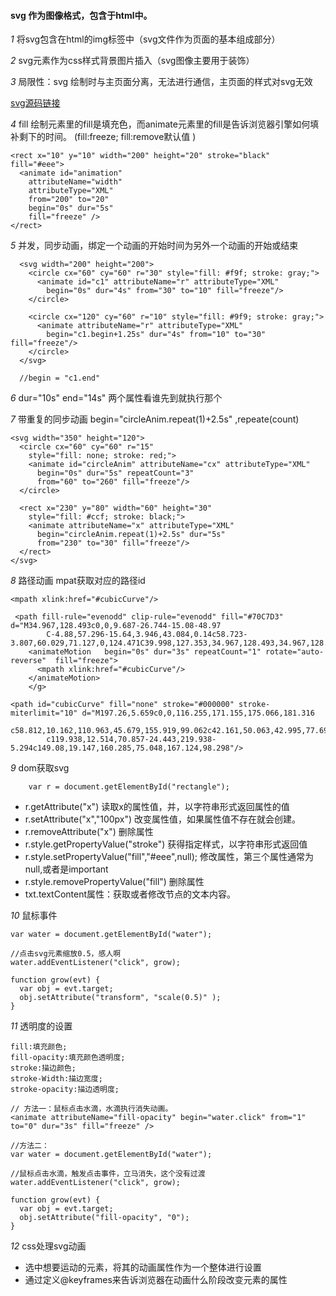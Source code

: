 #### svg 作为图像格式，包含于html中。

*1* 将svg包含在html的img标签中（svg文件作为页面的基本组成部分）

*2* svg元素作为css样式背景图片插入（svg图像主要用于装饰）

*3* 局限性：svg 绘制时与主页面分离，无法进行通信，主页面的样式对svg无效


[svg源码链接](https://oreillymedia.github.io/svg-essentials-examples/)

*4* fill 绘制元素里的fill是填充色，而animate元素里的fill是告诉浏览器引擎如何填补剩下的时间。 (fill:freeze; fill:remove默认值 )

    <rect x="10" y="10" width="200" height="20" stroke="black" fill="#eee">
      <animate id="animation"
        attributeName="width"
        attributeType="XML"
        from="200" to="20"
        begin="0s" dur="5s"
        fill="freeze" />
    </rect>

*5* 并发，同步动画，绑定一个动画的开始时间为另外一个动画的开始或结束

      <svg width="200" height="200">
        <circle cx="60" cy="60" r="30" style="fill: #f9f; stroke: gray;">
          <animate id="c1" attributeName="r" attributeType="XML"
            begin="0s" dur="4s" from="30" to="10" fill="freeze"/>
        </circle>

        <circle cx="120" cy="60" r="10" style="fill: #9f9; stroke: gray;">
          <animate attributeName="r" attributeType="XML"
            begin="c1.begin+1.25s" dur="4s" from="10" to="30" fill="freeze"/>
        </circle>
      </svg>

      //begin = "c1.end"


*6* dur="10s" end="14s" 两个属性看谁先到就执行那个

*7* 带重复的同步动画 begin="circleAnim.repeat(1)+2.5s"  ,repeate(count)

    <svg width="350" height="120">
      <circle cx="60" cy="60" r="15"
        style="fill: none; stroke: red;">
        <animate id="circleAnim" attributeName="cx" attributeType="XML"
          begin="0s" dur="5s" repeatCount="3"
          from="60" to="260" fill="freeze"/>
      </circle>

      <rect x="230" y="80" width="60" height="30"
        style="fill: #ccf; stroke: black;">
        <animate attributeName="x" attributeType="XML"
          begin="circleAnim.repeat(1)+2.5s" dur="5s"
          from="230" to="30" fill="freeze"/>
      </rect>
    </svg>


*8* 路径动画 mpat获取对应的路径id

    <mpath xlink:href="#cubicCurve"/>

     <path fill-rule="evenodd" clip-rule="evenodd" fill="#70C7D3" d="M34.967,128.493c0,0,9.687-26.744-15.08-48.97
            C-4.88,57.296-15.64,3.946,43.084,0.14c58.723-3.807,60.029,71.127,0,124.471C39.998,127.353,34.967,128.493,34.967,128.493z"/>
        <animateMotion   begin="0s" dur="3s" repeatCount="1" rotate="auto-reverse"  fill="freeze">
          <mpath xlink:href="#cubicCurve"/>
        </animateMotion>
        </g>

    <path id="cubicCurve" fill="none" stroke="#000000" stroke-miterlimit="10" d="M197.26,5.659c0,0,116.255,171.155,175.066,181.316
            c58.812,10.162,110.963,45.679,155.919,99.062c42.161,50.063,42.995,77.691,150.447,88.902
            c119.938,12.514,70.857-24.443,219.938-5.294c149.08,19.147,160.285,75.048,167.124,98.298"/>

*9* dom获取svg

        var r = document.getElementById("rectangle");

* r.getAttribute("x")     读取x的属性值，并，以字符串形式返回属性的值
* r.setAttribute("x","100px")     改变属性值，如果属性值不存在就会创建。
* r.removeAttribute("x")  删除属性
* r.style.getPropertyValue("stroke")    获得指定样式，以字符串形式返回值
* r.style.setPropertyValue("fill","#eee",null); 修改属性，第三个属性通常为null,或者是important      
* r.style.removePropertyValue("fill") 删除属性
* txt.textContent属性：获取或者修改节点的文本内容。

*10* 鼠标事件

    var water = document.getElementById("water");

    //点击svg元素缩放0.5，感人啊
    water.addEventListener("click", grow);

    function grow(evt) {
      var obj = evt.target;
      obj.setAttribute("transform", "scale(0.5)" );
    }

*11* 透明度的设置

    fill:填充颜色;
    fill-opacity:填充颜色透明度;
    stroke:描边颜色;
    stroke-Width:描边宽度;
    stroke-opacity:描边透明度;

    // 方法一：鼠标点击水滴，水滴执行消失动画。
    <animate attributeName="fill-opacity" begin="water.click" from="1" to="0" dur="3s" fill="freeze" />

    //方法二：
    var water = document.getElementById("water");

    //鼠标点击水滴，触发点击事件，立马消失，这个没有过渡
    water.addEventListener("click", grow);

    function grow(evt) {
      var obj = evt.target;
      obj.setAttribute("fill-opacity", "0");
    }

*12* css处理svg动画

* 选中想要运动的元素，将其的动画属性作为一个整体进行设置
* 通过定义@keyframes来告诉浏览器在动画什么阶段改变元素的属性